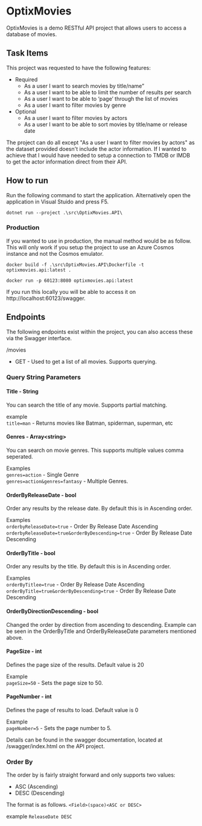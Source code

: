 # OptixMovies

OptixMovies is a demo RESTful API project that allows users to access a database of movies. 

## Task Items

This project was requested to have the following features: 

- Required
  - As a user I want to search movies by title/name”
  - As a user I want to be able to limit the number of results per search
  - As a user I want to be able to ‘page’ through the list of movies
  - As a user I want to filter movies by genre
- Optional
  - As a user I want to filter movies by actors
  - As a user I want to be able to sort movies by title/name or release date

The project can do all except "As a user I want to filter movies by actors" as the dataset provided doesn't include the actor information.
If I wanted to achieve that I would have needed to setup a connection to TMDB or IMDB to get the actor information direct from their API.

## How to run
Run the following command to start the application. Alternatively open the application in Visual Stuido and press F5. 

`dotnet run --project .\src\OptixMovies.API\`

### Production

If you wanted to use in production, the manual method would be as follow. This will only work if you setup the project to use an Azure Cosmos instance and not the Cosmos emulator.

`docker build -f .\src\OptixMovies.API\Dockerfile -t optixmovies.api:latest .`

`docker run -p 60123:8080 optixmovies.api:latest`

If you run this locally you will be able to access it on http://localhost:60123/swagger.

## Endpoints

The following endpoints exist within the project, you can also access these via the Swagger interface.

/movies   
- GET - Used to get a list of all movies. Supports querying.

### Query String Parameters

#### Title - String
You can search the title of any movie. Supports partial matching.

example   
`title=man` - Returns movies like Batman, spiderman, superman, etc


#### Genres - Array\<string\>
You can search on movie genres. This supports multiple values comma seperated. 

Examples   
`genres=action` - Single Genre  
`genres=action&genres=fantasy` - Multiple Genres. 


#### OrderByReleaseDate - bool
Order any results by the release date. By default this is in Ascending order. 

Examples   
`orderbyReleaseDate=true` - Order By Release Date Ascending  
`orderbyReleaseDate=true&orderByDescending=true` - Order By Release Date Descending


#### OrderByTitle - bool
Order any results by the title. By default this is in Ascending order. 

Examples   
`orderByTitlee=true` - Order By Release Date Ascending  
`orderByTitle=true&orderByDescending=true` - Order By Release Date Descending


#### OrderByDirectionDescending - bool
Changed the order by direction from ascending to descending. Example can be seen in the OrderByTitle and OrderByReleaseDate parameters mentioned above.


#### PageSize - int
Defines the page size of the results. Default value is 20

Example   
`pageSize=50` - Sets the page size to 50. 


#### PageNumber - int
Defines the page of results to load. Default value is 0

Example   
`pageNumber=5` - Sets the page number to 5. 


Details can be found in the swagger documentation, located at /swagger/index.html on the API project.


### Order By
The order by is fairly straight forward and only supports two values:
- ASC (Ascending)
- DESC (Descending)

The format is as follows.
`<Field>(space)<ASC or DESC>`

example
`ReleaseDate DESC`
